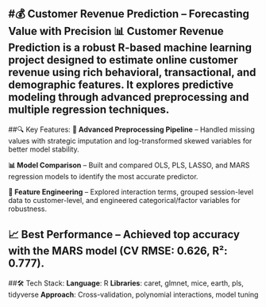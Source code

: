 #💰 Customer Revenue Prediction – Forecasting Value with Precision 📊
Customer Revenue Prediction is a robust R-based machine learning project designed to estimate online customer revenue using rich behavioral, transactional, and demographic features. It explores predictive modeling through advanced preprocessing and multiple regression techniques.
---
##🔍 Key Features:
**🔄 Advanced Preprocessing Pipeline** – Handled missing values with strategic imputation and log-transformed skewed variables for better model stability.

**📊 Model Comparison** – Built and compared OLS, PLS, LASSO, and MARS regression models to identify the most accurate predictor.

**🧠 Feature Engineering** – Explored interaction terms, grouped session-level data to customer-level, and engineered categorical/factor variables for robustness.

**📈 Best Performance** – Achieved top accuracy with the MARS model (CV RMSE: 0.626, R²: 0.777).
---
##🛠️ Tech Stack:
**Language**: R
**Libraries**: caret, glmnet, mice, earth, pls, tidyverse
**Approach**: Cross-validation, polynomial interactions, model tuning
